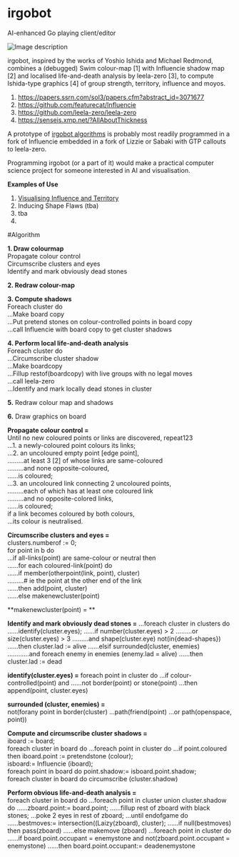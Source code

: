 # irgobot
AI-enhanced Go playing client/editor

![Image description](https://github.com/gogre/irgobot/blob/master/pyramidirgit.png)

irgobot, inspired by the works of Yoshio Ishida and Michael Redmond, combines a (debugged) Swim colour-map [1]  with Influencie shadow map [2] and localised life-and-death analysis by leela-zero [3], to compute Ishida-type graphics [4] of group strength, territory, influence and moyos. 

1. https://papers.ssrn.com/sol3/papers.cfm?abstract_id=3071677
2. https://github.com/featurecat/Influencie
3. https://github.com/leela-zero/leela-zero
4. https://senseis.xmp.net/?AllAboutThickness

A prototype of [irgobot algorithms](https://github.com/gogre/irgobot/blob/master/algorithms.pdf) is probably most readily programmed in a fork of Influencie embedded in a fork of Lizzie or Sabaki with GTP callouts to leela-zero.

Programming irgobot (or a part of it) would make a practical computer science project for someone interested in AI and visualisation.

**Examples of Use**

1. [Visualising Influence and Territory](https://youtu.be/pwxiBqykHGc)
2. Inducing Shape Flaws (tba)
3. tba
4. 

#Algorithm

**1. Draw colourmap**  
Propagate colour control  
Circumscribe clusters and eyes  
Identify and mark obviously dead stones    

**2. Redraw colour-map**  

**3. Compute shadows**  
Foreach cluster do  
...Make board copy  
...Put pretend stones on colour-controlled points in board copy  
...call Influencie with board copy to get cluster shadows  

**4. Perform local life-and-death analysis**  
 Foreach cluster do  
...Circumscribe cluster shadow  
...Make boardcopy  
...Fillup restof(boardcopy) with live groups with no legal moves  
...call leela-zero  
...Identify and mark locally dead stones in cluster   

**5.** Redraw colour map and shadows  

**6.** Draw graphics on board  


**Propagate colour control =**  
Until no new coloured points or links are discovered, repeat123                    
...1. a newly-coloured point colours its links;                       
...2. an uncoloured empty point [edge point],                     
.........at least 3 [2] of whose links are same-coloured                    
.........and none opposite-coloured,                    
......is coloured;                  
...3. an uncoloured link connecting 2 uncoloured points,                     
.........each of which has at least one coloured link                     
.........and no opposite-colored links,                    
......is coloured;                 
if a link becomes coloured by both colours,                       
...its colour is neutralised.                     


**Circumscribe clusters and eyes =**                    
clusters.numberof := 0;                 
for point in b do                       
...if all-links(point) are same-colour or neutral then                    
......for each coloured-link(point) do                 
......if member(otherpoint(link, point), cluster)                  
.........# ie the point at the other end of the link                   
......then add(point, cluster)                 
......else makenewcluster(point)  

**makenewcluster(point) = **                        

**Identify and mark obviously dead stones =**
...foreach cluster in clusters do
......identify(cluster.eyes);
......if number(cluster.eyes) > 2
.........or size(cluster.eyes) > 3
.........and shape(cluster.eye) not(in{dead-shapes})
......then cluster.lad := alive
......elsif surrounded(cluster, enemies)
............and foreach enemy in enemies (enemy.lad = alive)
......then cluster.lad := dead

**identify(cluster.eyes) =**
foreach point in cluster do
...if colour-controlled(point) and
......not border(point) or stone(point)
...then append(point, cluster.eyes) 

**surrounded (cluster, enemies) =**          
not(forany point in border(cluster) 
...path(friend(point)
...or path(openspace, point))

**Compute and circumscribe cluster shadows =**   
iboard := board;  
foreach cluster in board do
...foreach point in cluster do
...if point.coloured then iboard.point := pretendstone (colour);  
isboard:= Influencie (iboard);  
foreach point in board do point.shadow:= isboard.point.shadow;   
foreach cluster in board do circumscribe (cluster.shadow)

**Perform obvious life-and-death analysis =**   
foreach cluster in board do
...foreach point in cluster union cluster.shadow do
......zboard.point:= board.point;
......fillup rest of zboard with black stones;
...poke 2 eyes in rest of zboard;
...until endofgame do
......bestmoves:= intersection((Laizy(zboard), cluster);
......if null(bestmoves) then pass(zboard) 
......else makemove (zboard)
...foreach point in cluster do
......if board.point.occupant = enemystone and not(zboard.point.occupant = enemystone)
......then board.point.occupant:= deadenemystone

